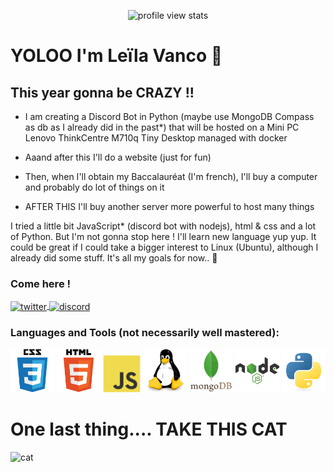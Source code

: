 <p align=center><img src="https://komarev.com/ghpvc/?username=LeilaVanco&amp;color=blue&amp;style=for-the-badge" alt="profile view stats">

# YOLOO I'm Leïla Vanco 🤠
## This year gonna be CRAZY !!

- I am creating a Discord Bot in Python (maybe use MongoDB Compass as db as I already did in the past*) that will be hosted on a Mini PC Lenovo ThinkCentre M710q Tiny Desktop managed with docker

- Aaand after this I'll do a website (just for fun)

- Then, when I'll obtain my Baccalauréat (I'm french), I'll buy a computer and probably do lot of things on it

- AFTER THIS I'll buy another server more powerful to host many things

I tried a little bit JavaScript* (discord bot with nodejs), html & css and a lot of Python. But I'm not gonna stop here ! I'll learn new language yup yup.
It could be great if I could take a bigger interest to Linux (Ubuntu), although I already did some stuff.
It's all my goals for now.. 🤖

<h3 align="left">Come here !</h3>
<p align="left">
<a href="https://twitter.com/leilavanco" target="blank"><img align="center" src="https://cdn.worldvectorlogo.com/logos/twitter-logo-2.svg" alt="twitter" height="50" width="60"/> </a>
<a href="https://discord.gg/c45eYRYgmF" target="blank"><img align="center" src="https://www.svgrepo.com/show/353655/discord-icon.svg" alt="discord" height="50" width="60" /></a>
</p>

<h3 align="left">Languages and Tools (not necessarily well mastered):</h3>
<p align="left"> <img src="https://raw.githubusercontent.com/devicons/devicon/master/icons/css3/css3-original-wordmark.svg" alt="css3" width="70" height="70"/> <img src="https://raw.githubusercontent.com/devicons/devicon/master/icons/html5/html5-original-wordmark.svg" alt="html5" width="70" height="70"/> <img src="https://raw.githubusercontent.com/devicons/devicon/master/icons/javascript/javascript-original.svg" alt="javascript" width="60" height="60"/> <img src="https://raw.githubusercontent.com/devicons/devicon/master/icons/linux/linux-original.svg" alt="linux" width="70" height="70"/> <img src="https://raw.githubusercontent.com/devicons/devicon/master/icons/mongodb/mongodb-original-wordmark.svg" alt="mongodb" width="70" height="70"/> <img src="https://raw.githubusercontent.com/devicons/devicon/master/icons/nodejs/nodejs-original-wordmark.svg" alt="nodejs" width="70" height="70"/> <img src="https://raw.githubusercontent.com/devicons/devicon/master/icons/python/python-original.svg" alt="python" width="70" height="70"/> </p>

# One last thing.... TAKE THIS CAT
<img src="https://pbs.twimg.com/media/Gctc6HYXYAA1xol?format=png&name=900x900" alt="cat" width="400" height="400"/>

<!--
**LeilaVanco/LeilaVanco** is a ✨ _special_ ✨ repository because its `README.md` (this file) appears on your GitHub profile.
-->
